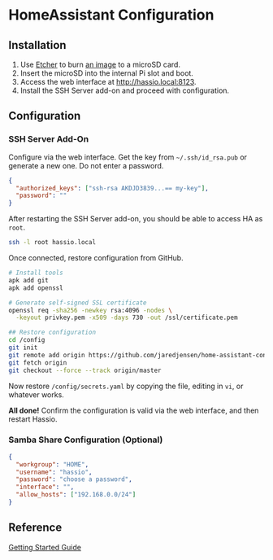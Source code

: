 # HomeAssistant Configuration

## Installation

1. Use [Etcher](https://etcher.io/) to burn [an image](https://www.home-assistant.io/hassio/installation/) to a microSD card.
1. Insert the microSD into the internal Pi slot and boot.
1. Access the web interface at http://hassio.local:8123.
1. Install the SSH Server add-on and proceed with configuration.

## Configuration

### SSH Server Add-On

Configure via the web interface. Get the key from `~/.ssh/id_rsa.pub` or generate a new one. Do not enter a password.

```json
{
  "authorized_keys": ["ssh-rsa AKDJD3839...== my-key"],
  "password": ""
}
```

After restarting the SSH Server add-on, you should be able to access HA as `root`.

```bash
ssh -l root hassio.local
```

Once connected, restore configuration from GitHub.

```bash
# Install tools
apk add git
apk add openssl

# Generate self-signed SSL certificate
openssl req -sha256 -newkey rsa:4096 -nodes \
  -keyout privkey.pem -x509 -days 730 -out /ssl/certificate.pem

## Restore configuration
cd /config
git init
git remote add origin https://github.com/jaredjensen/home-assistant-config.git
git fetch origin
git checkout --force --track origin/master
```

Now restore `/config/secrets.yaml` by copying the file, editing in `vi`, or whatever works.

**All done!** Confirm the configuration is valid via the web interface, and then restart Hassio.

### Samba Share Configuration (Optional)

```json
{
  "workgroup": "HOME",
  "username": "hassio",
  "password": "choose a password",
  "interface": "",
  "allow_hosts": ["192.168.0.0/24"]
}
```

## Reference

[Getting Started Guide](https://www.home-assistant.io/getting-started/)
